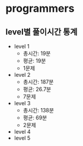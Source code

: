# programmers
## level별 풀이시간 통계
* level 1
  - 총시간: 19분
  - 평균: 19분
  - 1문제
* level 2  
  - 총시간: 187분
  - 평균: 26.7분
  - 7문제
* level 3  
  - 총시간: 138분
  - 평균: 69분
  - 2문제
* level 4
* level 5
